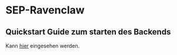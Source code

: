 # SEP-Ravenclaw

## Quickstart Guide zum starten des Backends
Kann [hier](https://github.com/Lumean97/SEP-Ravenclaw/tree/master/botconfig-backend) eingesehen werden.
